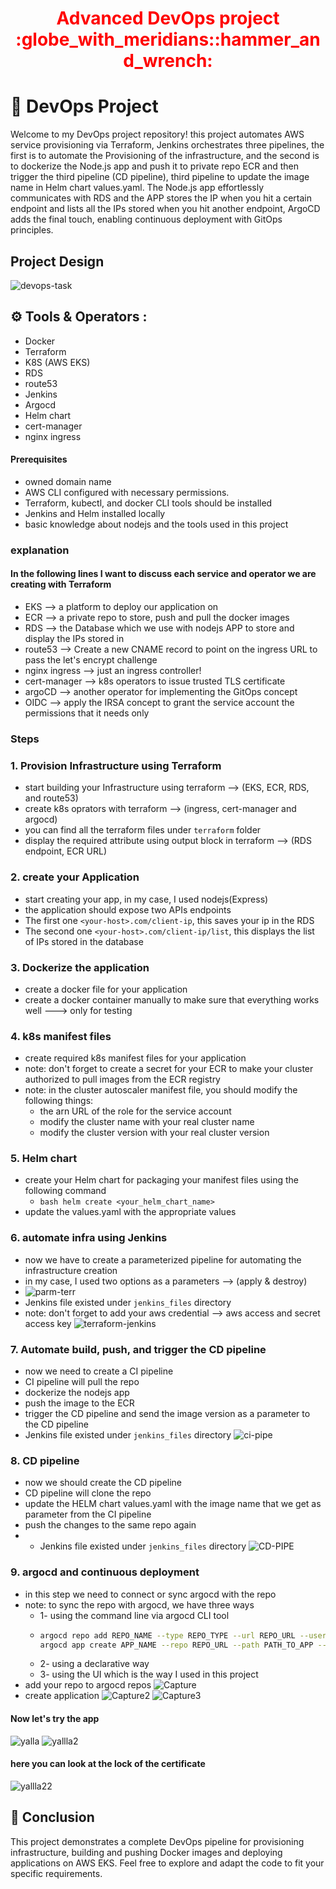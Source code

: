 <div align="center">
  <h1 style="color: red;">Advanced DevOps project :globe_with_meridians::hammer_and_wrench:</h1>
</div> 


# 🚀 DevOps Project

Welcome to my DevOps project repository! this project automates AWS service provisioning via Terraform, Jenkins orchestrates three pipelines, the first is to automate the Provisioning of the infrastructure, and the second is to dockerize the Node.js app and push it to private repo ECR and then trigger the third pipeline (CD pipeline), third pipeline to update the image name in Helm chart values.yaml. The Node.js app effortlessly communicates with RDS and the APP stores the IP when you hit a certain endpoint and lists all the IPs stored when you hit  another endpoint, ArgoCD adds the final touch, enabling continuous deployment with GitOps principles.

##  Project Design

![devops-task](https://github.com/AbdelrhmanAli123/advanced-devops-task/assets/133269614/3948183e-9730-411a-b9a3-0b0ebc302fc3)

## :gear: Tools & Operators :
- Docker
- Terraform
- K8S (AWS EKS)
- RDS
- route53
- Jenkins
- Argocd
- Helm chart
- cert-manager
- nginx ingress

  

#### Prerequisites
- owned domain name
- AWS CLI configured with necessary permissions.
- Terraform, kubectl, and docker CLI tools should be installed 
- Jenkins and Helm installed locally
- basic knowledge about nodejs and the tools used in this project
### explanation
#### In the following lines I want to discuss each service and operator we are creating with Terraform
- EKS            --> a platform to deploy our application on
- ECR            --> a private repo to store, push and pull the docker images
- RDS            --> the Database which we use with nodejs APP to store and display the IPs stored in
- route53        --> Create a new CNAME record to point on the ingress URL to pass the let's encrypt challenge
- nginx ingress  --> just an ingress controller!
- cert-manager   --> k8s operators to issue trusted TLS certificate
- argoCD         --> another operator for implementing the GitOps concept
- OIDC           --> apply the IRSA concept to grant the service account the permissions that it needs only

### Steps
### 1. Provision Infrastructure using Terraform
- start building your Infrastructure using terraform --> (EKS, ECR, RDS, and route53)
- create k8s oprators with terraform --> (ingress, cert-manager and argocd)
- you can find all the terraform files under `terraform` folder
- display the required attribute using output block in terraform --> (RDS endpoint, ECR URL)
### 2. create your Application
- start creating your app, in my case, I used nodejs(Express)
- the application should expose two APIs endpoints
- The first one `<your-host>.com/client-ip`, this saves your ip in the RDS
- The second one  `<your-host>.com/client-ip/list`, this displays the list of IPs stored in the database
### 3. Dockerize the application
- create a docker file for your application
- create a docker container manually to make sure that everything works well ---> only  for testing
### 4. k8s manifest files
- create required k8s manifest files for your application
- note: don't forget to create a secret for your ECR to make your cluster authorized to pull images from the ECR registry
- note: in the cluster autoscaler manifest file, you  should modify the following things:
    - the arn URL of the role for the service account
    - modify the cluster name with your real cluster name
    - modify the cluster version with your real cluster version
### 5. Helm chart
- create your Helm chart for packaging your manifest files using the following command
    - ```bash helm create <your_helm_chart_name>```
- update the values.yaml with the appropriate values
### 6. automate infra using Jenkins
- now we have to create a parameterized pipeline for automating the infrastructure creation
- in my case, I used two options as a parameters --> (apply & destroy)
- ![parm-terr](https://github.com/AbdelrhmanAli123/advanced-devops-task/assets/133269614/50021f0b-e792-48ee-861a-16b3a75594bd)
- Jenkins file existed under `jenkins_files` directory
- note: don't forget to add your aws credential --> aws access and secret access key
  ![terraform-jenkins](https://github.com/AbdelrhmanAli123/advanced-devops-task/assets/133269614/53bbe809-a02b-4b1a-9eba-e370eea9395e)

### 7. Automate build, push, and trigger the CD pipeline
- now we need to create a CI pipeline
- CI pipeline will pull the repo
- dockerize the nodejs app
- push the image to the ECR
- trigger the CD pipeline and send the image version as a parameter to the CD pipeline
- Jenkins file existed under `jenkins_files` directory
![ci-pipe](https://github.com/AbdelrhmanAli123/advanced-devops-task/assets/133269614/35ed99d9-06b0-4982-8991-18fa52972326)

### 8. CD pipeline
- now we should create the CD pipeline
- CD pipeline will clone the repo
- update the HELM chart values.yaml with the image name that we get as parameter from the CI pipeline
- push the changes to the same repo again
- - Jenkins file existed under `jenkins_files` directory
  ![CD-PIPE](https://github.com/AbdelrhmanAli123/advanced-devops-task/assets/133269614/a0d252ab-c30c-43b1-9d7a-2d26e7a61887)

### 9. argocd and continuous deployment
- in this step we need to connect or sync argocd with the repo
- note: to sync the repo with argocd, we have three ways
    - 1- using the command line via argocd CLI tool
    - ```bash
      argocd repo add REPO_NAME --type REPO_TYPE --url REPO_URL --username REPO_USERNAME --password REPO_PASSWORD
      argocd app create APP_NAME --repo REPO_URL --path PATH_TO_APP --dest-server DEST_SERVER --dest-namespace DEST_NAMESPACE
       ```
    - 2- using a declarative way
    - 3- using the UI which is the way I used in this project
- add your repo to argocd repos
![Capture](https://github.com/AbdelrhmanAli123/advanced-devops-task/assets/133269614/e3100651-732f-4152-bc89-9b0016d3ab1d)
- create application 
![Capture2](https://github.com/AbdelrhmanAli123/advanced-devops-task/assets/133269614/c6cf61f2-2b49-4d38-b347-3270e832ad8a)
![Capture3](https://github.com/AbdelrhmanAli123/advanced-devops-task/assets/133269614/00d42ebe-66df-420b-a0ae-2061d9d42307)


#### Now let's try the app
![yalla](https://github.com/AbdelrhmanAli123/advanced-devops-task/assets/133269614/e37df0f3-44c9-454d-9bb8-f5d60c69fb94)
![yallla2](https://github.com/AbdelrhmanAli123/advanced-devops-task/assets/133269614/529d1616-9148-4c35-9c7f-fb175a5c8ad2)
#### here you can look at the lock of the certificate
![yallla22](https://github.com/AbdelrhmanAli123/advanced-devops-task/assets/133269614/b1687a26-9740-4fa7-8d91-46bf0d2712ee)


## 🎉 Conclusion

This project demonstrates a complete DevOps pipeline for provisioning infrastructure, building and pushing Docker images and deploying applications on AWS EKS. Feel free to explore and adapt the code to fit your specific requirements.
